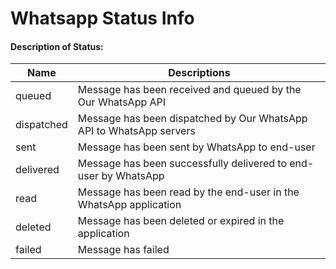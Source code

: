 # Whatsapp Status Info

#### Description of Status:

| Name       | Descriptions                                                               |
| ---------- | -------------------------------------------------------------------------- |
| queued     | Message has been received and queued by the Our WhatsApp API        |
| dispatched | Message has been dispatched by Our WhatsApp API to WhatsApp servers |
| sent       | Message has been sent by WhatsApp to end-user                              |
| delivered  | Message has been successfully delivered to end-user by WhatsApp            |
| read       | Message has been read by the end-user in the WhatsApp application          |
| deleted    | Message has been deleted or expired in the application                     |
| failed     | Message has failed                                                         |
